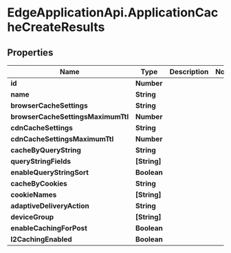 # EdgeApplicationApi.ApplicationCacheCreateResults

## Properties

Name | Type | Description | Notes
------------ | ------------- | ------------- | -------------
**id** | **Number** |  | 
**name** | **String** |  | 
**browserCacheSettings** | **String** |  | 
**browserCacheSettingsMaximumTtl** | **Number** |  | 
**cdnCacheSettings** | **String** |  | 
**cdnCacheSettingsMaximumTtl** | **Number** |  | 
**cacheByQueryString** | **String** |  | 
**queryStringFields** | **[String]** |  | 
**enableQueryStringSort** | **Boolean** |  | 
**cacheByCookies** | **String** |  | 
**cookieNames** | **[String]** |  | 
**adaptiveDeliveryAction** | **String** |  | 
**deviceGroup** | **[String]** |  | 
**enableCachingForPost** | **Boolean** |  | 
**l2CachingEnabled** | **Boolean** |  | 


